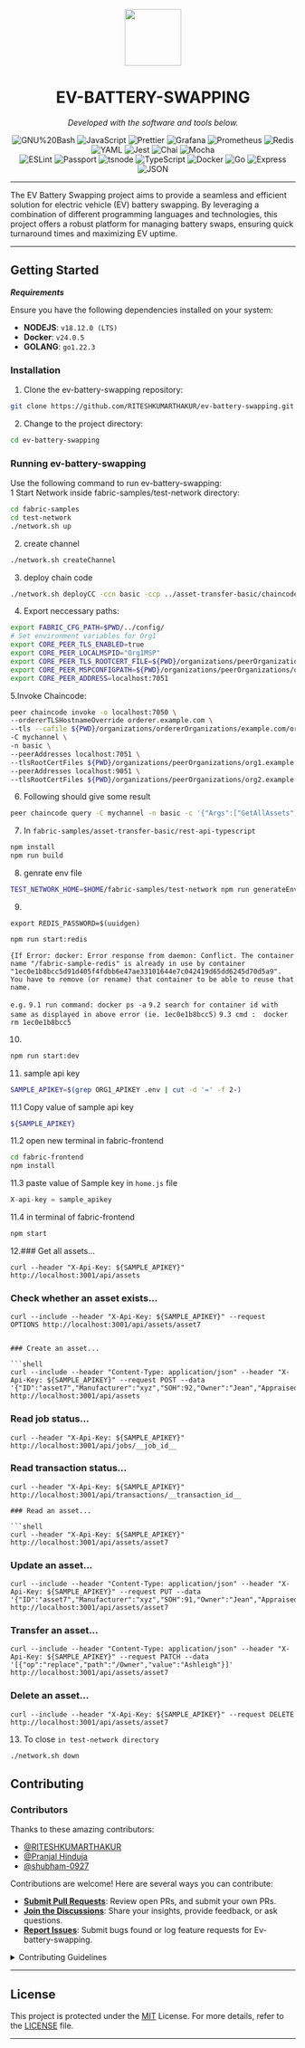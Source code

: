 <p align="center">
  <img src="https://img.icons8.com/?size=100&id=86079&format=png&color=#b0b8b5" width="100" />
</p>
<p align="center">
    <h1 align="center">EV-BATTERY-SWAPPING</h1>
</p>

<p align="center">
		<em>Developed with the software and tools below.</em>
</p>
<p align="center">
	<img src="https://img.shields.io/badge/GNU%20Bash-4EAA25.svg?style=flat&logo=GNU-Bash&logoColor=white" alt="GNU%20Bash">
	<img src="https://img.shields.io/badge/JavaScript-F7DF1E.svg?style=flat&logo=JavaScript&logoColor=black" alt="JavaScript">
	<img src="https://img.shields.io/badge/Prettier-F7B93E.svg?style=flat&logo=Prettier&logoColor=black" alt="Prettier">
	<img src="https://img.shields.io/badge/Grafana-F46800.svg?style=flat&logo=Grafana&logoColor=white" alt="Grafana">
	<img src="https://img.shields.io/badge/Prometheus-E6522C.svg?style=flat&logo=Prometheus&logoColor=white" alt="Prometheus">
	<img src="https://img.shields.io/badge/Redis-DC382D.svg?style=flat&logo=Redis&logoColor=white" alt="Redis">
	<img src="https://img.shields.io/badge/YAML-CB171E.svg?style=flat&logo=YAML&logoColor=white" alt="YAML">
	<img src="https://img.shields.io/badge/Jest-C21325.svg?style=flat&logo=Jest&logoColor=white" alt="Jest">
	<img src="https://img.shields.io/badge/Chai-A30701.svg?style=flat&logo=Chai&logoColor=white" alt="Chai">
	<img src="https://img.shields.io/badge/Mocha-8D6748.svg?style=flat&logo=Mocha&logoColor=white" alt="Mocha">
	<br>
	<img src="https://img.shields.io/badge/ESLint-4B32C3.svg?style=flat&logo=ESLint&logoColor=white" alt="ESLint">
	<img src="https://img.shields.io/badge/Passport-34E27A.svg?style=flat&logo=Passport&logoColor=white" alt="Passport">
	<img src="https://img.shields.io/badge/tsnode-3178C6.svg?style=flat&logo=ts-node&logoColor=white" alt="tsnode">
	<img src="https://img.shields.io/badge/TypeScript-3178C6.svg?style=flat&logo=TypeScript&logoColor=white" alt="TypeScript">
	<img src="https://img.shields.io/badge/Docker-2496ED.svg?style=flat&logo=Docker&logoColor=white" alt="Docker">
	<img src="https://img.shields.io/badge/Go-00ADD8.svg?style=flat&logo=Go&logoColor=white" alt="Go">
	<img src="https://img.shields.io/badge/Express-000000.svg?style=flat&logo=Express&logoColor=white" alt="Express">
	<img src="https://img.shields.io/badge/JSON-000000.svg?style=flat&logo=JSON&logoColor=white" alt="JSON">
</p>
<hr>
The EV Battery Swapping project aims to provide a seamless and efficient solution for electric vehicle (EV) battery swapping. By leveraging a combination of different programming languages and technologies, this project offers a robust platform for managing battery swaps, ensuring quick turnaround times and maximizing EV uptime.
<hr>

## Getting Started

***Requirements***

Ensure you have the following dependencies installed on your system:

* **NODEJS**: `v18.12.0 (LTS)`
* **Docker**: `v24.0.5`
* **GOLANG**: `go1.22.3`
###  Installation

1. Clone the ev-battery-swapping repository:

```sh
git clone https://github.com/RITESHKUMARTHAKUR/ev-battery-swapping.git
```

2. Change to the project directory:

```sh
cd ev-battery-swapping
```
###  Running ev-battery-swapping

Use the following command to run ev-battery-swapping: <br>
1 Start Network inside fabric-samples/test-network directory:
```sh
cd fabric-samples
cd test-network
./network.sh up
```
2. create channel
```sh
./network.sh createChannel
```
3. deploy chain code
```sh
./network.sh deployCC -ccn basic -ccp ../asset-transfer-basic/chaincode-javascript -ccl javascript
```
4. Export neccessary paths:
```sh
export FABRIC_CFG_PATH=$PWD/../config/
# Set environment variables for Org1
export CORE_PEER_TLS_ENABLED=true
export CORE_PEER_LOCALMSPID="Org1MSP"
export CORE_PEER_TLS_ROOTCERT_FILE=${PWD}/organizations/peerOrganizations/org1.example.com/peers/peer0.org1.example.com/tls/ca.crt
export CORE_PEER_MSPCONFIGPATH=${PWD}/organizations/peerOrganizations/org1.example.com/users/Admin@org1.example.com/msp
export CORE_PEER_ADDRESS=localhost:7051
```
5.Invoke Chaincode:
```sh
peer chaincode invoke -o localhost:7050 \
--ordererTLSHostnameOverride orderer.example.com \
--tls --cafile ${PWD}/organizations/ordererOrganizations/example.com/orderers/orderer.example.com/msp/tlscacerts/tlsca.example.com-cert.pem \
-C mychannel \
-n basic \
--peerAddresses localhost:7051 \
--tlsRootCertFiles ${PWD}/organizations/peerOrganizations/org1.example.com/peers/peer0.org1.example.com/tls/ca.crt \
--peerAddresses localhost:9051 \
--tlsRootCertFiles ${PWD}/organizations/peerOrganizations/org2.example.com/peers/peer0.org2.example.com/tls/ca.crt -c '{"function":"InitLedger","Args":[]}'
```
6. Following should give some result
```sh
peer chaincode query -C mychannel -n basic -c '{"Args":["GetAllAssets"]}'
```
7. In `fabric-samples/asset-transfer-basic/rest-api-typescript`
```sh
npm install
npm run build
```
8. genrate env file
```sh
TEST_NETWORK_HOME=$HOME/fabric-samples/test-network npm run generateEnv
```
9.
`export REDIS_PASSWORD=$(uuidgen)`
```sh
npm run start:redis
```
	{If Error: docker: Error response from daemon: Conflict. The container name "/fabric-sample-redis" is already in use by container "1ec0e1b8bcc5d91d405f4fdbb6e47ae33101644e7c042419d65dd6245d70d5a9". You have to remove (or rename) that container to be able to reuse that name.

`e.g.`
  `9.1 run command: docker ps -a` 
	`9.2 search for container id with same as displayed in above error (ie. 1ec0e1b8bcc5)`
	`9.3 cmd :  docker rm 1ec0e1b8bcc5`

10.
```sh
npm run start:dev
```
11. sample api key
```sh
SAMPLE_APIKEY=$(grep ORG1_APIKEY .env | cut -d '=' -f 2-)
```
11.1 Copy value of sample api key
```sh
${SAMPLE_APIKEY}
```
11.2 open new terminal in fabric-frontend
```sh
cd fabric-frontend
npm install
```
11.3 paste value of Sample key in `home.js` file
```js
X-api-key = sample_apikey
```
11.4 in terminal of fabric-frontend
```sh
npm start
```
12.### Get all assets...
```shell
curl --header "X-Api-Key: ${SAMPLE_APIKEY}" http://localhost:3001/api/assets 
```
### Check whether an asset exists...

```shell
curl --include --header "X-Api-Key: ${SAMPLE_APIKEY}" --request OPTIONS http://localhost:3001/api/assets/asset7


### Create an asset...

```shell
curl --include --header "Content-Type: application/json" --header "X-Api-Key: ${SAMPLE_APIKEY}" --request POST --data '{"ID":"asset7","Manufacturer":"xyz","SOH":92,"Owner":"Jean","AppraisedValue":101}' http://localhost:3001/api/assets
```

### Read job status...

```shell
curl --header "X-Api-Key: ${SAMPLE_APIKEY}" http://localhost:3001/api/jobs/__job_id__
```

### Read transaction status...

```shell
curl --header "X-Api-Key: ${SAMPLE_APIKEY}" http://localhost:3001/api/transactions/__transaction_id__

### Read an asset...

```shell
curl --header "X-Api-Key: ${SAMPLE_APIKEY}" http://localhost:3001/api/assets/asset7
```

### Update an asset...

```shell
curl --include --header "Content-Type: application/json" --header "X-Api-Key: ${SAMPLE_APIKEY}" --request PUT --data '{"ID":"asset7","Manufacturer":"xyz","SOH":91,"Owner":"Jean","AppraisedValue":101}' http://localhost:3001/api/assets/asset7
```

### Transfer an asset...

```shell
curl --include --header "Content-Type: application/json" --header "X-Api-Key: ${SAMPLE_APIKEY}" --request PATCH --data '[{"op":"replace","path":"/Owner","value":"Ashleigh"}]' http://localhost:3001/api/assets/asset7
```

### Delete an asset...

```shell
curl --include --header "X-Api-Key: ${SAMPLE_APIKEY}" --request DELETE http://localhost:3001/api/assets/asset7
```

13. To close
`in test-network directory`
```sh
./network.sh down
```
##  Contributing
### Contributors

Thanks to these amazing contributors:

- [@RITESHKUMARTHAKUR](https://github.com/RITESHKUMARTHAKUR)
- [@Pranjal Hinduja](https://github.com/Pranjalhinduja)
- [@shubham-0927](https://github.com/shubham-0927)


Contributions are welcome! Here are several ways you can contribute:

- **[Submit Pull Requests](https://github.com/RITESHKUMARTHAKUR/ev-battery-swapping.git/blob/main/CONTRIBUTING.md)**: Review open PRs, and submit your own PRs.
- **[Join the Discussions](https://github.com/RITESHKUMARTHAKUR/ev-battery-swapping.git/discussions)**: Share your insights, provide feedback, or ask questions.
- **[Report Issues](https://github.com/RITESHKUMARTHAKUR/ev-battery-swapping.git/issues)**: Submit bugs found or log feature requests for Ev-battery-swapping.

<details closed>
    <summary>Contributing Guidelines</summary>

1. **Fork the Repository**: Start by forking the project repository to your GitHub account.
2. **Clone Locally**: Clone the forked repository to your local machine using a Git client.
   ```sh
   git clone https://github.com/RITESHKUMARTHAKUR/ev-battery-swapping.git
   ```
3. **Create a New Branch**: Always work on a new branch, giving it a descriptive name.
   ```sh
   git checkout -b new-feature-x
   ```
4. **Make Your Changes**: Develop and test your changes locally.
5. **Commit Your Changes**: Commit with a clear message describing your updates.
   ```sh
   git commit -m 'Implemented new feature x.'
   ```
6. **Push to GitHub**: Push the changes to your forked repository.
   ```sh
   git push origin new-feature-x
   ```
7. **Submit a Pull Request**: Create a PR against the original project repository. Clearly describe the changes and their motivations.

Once your PR is reviewed and approved, it will be merged into the main branch.

</details>

---
##  License

This project is protected under the [MIT](https://choosealicense.com/licenses/mit/) License. For more details, refer to the [LICENSE](https://github.com/RITESHKUMARTHAKUR/ev-battery-swapping/blob/f5188d55c23ea1a3b225435f70ce15e481dafd5e/LICENSE) file.

---






